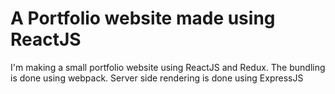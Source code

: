 A Portfolio website made using ReactJS
==========

<p>I'm making a small portfolio website using ReactJS and Redux. The bundling is done using webpack. Server side rendering is done using ExpressJS</p>